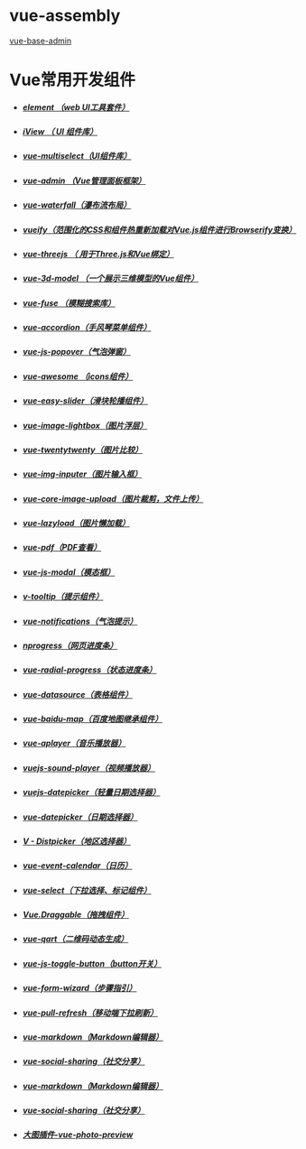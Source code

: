 # vue-assembly

[vue-base-admin](https://github.com/missxiaolin/vue-admin-base)

# Vue常用开发组件



- ##### [element （web UI工具套件）](http://element.eleme.io/#/zh-CN/component/installation)

- ##### [iView （ UI 组件库）](https://github.com/iview/iview)

- ##### [vue-multiselect（UI组件库）](http://monterail.github.io/vue-multiselect/#sub-action-dispatcher)

- ##### [vue-admin （Vue管理面板框架）](https://admin.vuebulma.com/#/dashboard)

- ##### [vue-waterfall（瀑布流布局）](https://github.com/MopTym/vue-waterfall)

- ##### [vueify（范围化的CSS和组件热重新加载对Vue.js组件进行Browserify变换）](https://github.com/vuejs/vueify)


- ##### [vue-threejs （ 用于Three.js和Vue绑定）](https://github.com/fritx/vue-threejs) 

- ##### [vue-3d-model （一个展示三维模型的Vue组件）](https://admin.vuebulma.com/#/dashboard)

- ##### [vue-fuse （模糊搜索库）](https://github.com/shayneo/vue-fuse)

- ##### [vue-accordion（手风琴菜单组件）](https://github.com/zeratulmdq/vue-accordion)

- ##### [vue-js-popover（气泡弹窗）](https://github.com/euvl/vue-js-popover)

- ##### [vue-awesome （icons组件）](https://github.com/Justineo/vue-awesome)

- ##### [vue-easy-slider（滑块轮播组件）](https://github.com/shhdgit/vue-easy-slider)

- ##### [vue-image-lightbox（图片浮层）](https://github.com/pexea12/vue-image-lightbox)

- ##### [vue-twentytwenty（图片比较）](https://github.com/mhayes/vue-twentytwenty)

- ##### [vue-img-inputer（图片输入框）](https://github.com/waynecz/vue-img-inputer)

- ##### [vue-core-image-upload（图片裁剪，文件上传）](http://vanthink-ued.github.io/vue-core-image-upload/index.html#/cn/home)

- ##### [vue-lazyload（图片懒加载）](https://github.com/hilongjw/vue-lazyload)

- ##### [vue-pdf（PDF查看）](https://github.com/FranckFreiburger/vue-pdf)

- ##### [vue-js-modal（模态框）](https://github.com/euvl/vue-js-modal)

- ##### [v-tooltip（提示组件）](https://github.com/Akryum/v-tooltip)

- ##### [vue-notifications（气泡提示）](https://github.com/se-panfilov/vue-notifications)

- ##### [nprogress（网页进度条）](https://github.com/vue-bulma/nprogress)

- ##### [vue-radial-progress（状态进度条）](https://github.com/wyzant-dev/vue-radial-progress)

- ##### [vue-datasource（表格组件）](https://github.com/coderdiaz/vue-datasource)

- ##### [vue-baidu-map（百度地图继承组件）](https://github.com/Dafrok/vue-baidu-map)

- ##### [vue-aplayer（音乐播放器）](https://github.com/SevenOutman/vue-aplayer)

- ##### [vuejs-sound-player（视频播放器）](https://github.com/shershen08/vuejs-sound-player)

- ##### [vuejs-datepicker（轻量日期选择器）](https://github.com/charliekassel/vuejs-datepicker)

- ##### [vue-datepicker（日期选择器）](https://github.com/hilongjw/vue-datepicker)

- ##### [V - Distpicker（地区选择器）](https://distpicker.iline.co/)

- ##### [vue-event-calendar（日历）](https://github.com/GeoffZhu/vue-event-calendar)

- ##### [vue-select（下拉选择、标记组件）](http://sagalbot.github.io/vue-select)

- ##### [Vue.Draggable（拖拽组件）](https://github.com/SortableJS/Vue.Draggable)

- ##### [vue-qart（二维码动态生成）](https://github.com/superman66/vue-qart)

- ##### [vue-js-toggle-button（button开关）](http://vue-js-toggle-button.yev.io/)

- ##### [vue-form-wizard（步骤指引）](https://github.com/cristijora/vue-form-wizard)

- ##### [vue-pull-refresh（移动端下拉刷新）](https://github.com/lakb248/vue-pull-refresh)

- ##### [vue-markdown（Markdown编辑器）](https://github.com/miaolz123/vue-markdown)

- ##### [vue-social-sharing（社交分享）](https://github.com/nicolasbeauvais/vue-social-sharing)

- ##### [vue-markdown（Markdown编辑器）](https://github.com/miaolz123/vue-markdown)

- ##### [vue-social-sharing（社交分享）](https://github.com/nicolasbeauvais/vue-social-sharing)

- ##### [大图插件-vue-photo-preview](https://npm.taobao.org/package/vue-photo-preview)